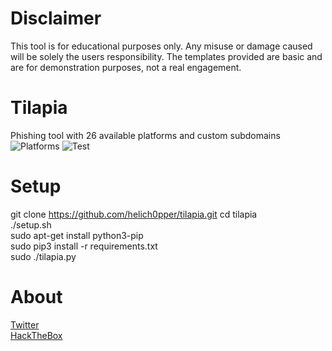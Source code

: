 # Disclaimer
This tool is for educational purposes only. Any misuse or damage caused will be solely the users responsibility.
The templates provided are basic and are for demonstration purposes, not a real engagement.
# Tilapia
Phishing tool with 26 available platforms and custom subdomains\
![Platforms](https://raw.githubusercontent.com/Helichopper/Tilapia/master/screenshots/2.png)
![Test](https://raw.githubusercontent.com/Helichopper/Tilapia/master/screenshots/3.png)
# Setup
git clone https://github.com/helich0pper/tilapia.git
cd tilapia\
./setup.sh\
sudo apt-get install python3-pip\
sudo pip3 install -r requirements.txt\
sudo ./tilapia.py
# About
<a href="https://twitter.com/helich0pper">Twitter</a> <br>
<a href="https://www.hackthebox.eu/profile/163104">HackTheBox</a> <br>
